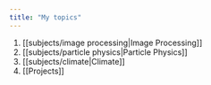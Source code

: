 ```yaml
---
title: "My topics"
---
```

1. [[subjects/image processing|Image Processing]]
2. [[subjects/particle physics|Particle Physics]]
4. [[subjects/climate|Climate]]
5. [[Projects]]
